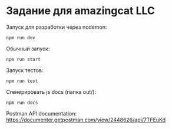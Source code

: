 # Задание для amazingcat LLC


Запуск для разработки через nodemon:
```
npm run dev
```
Обычный запуск:
```
npm run start
```
Запуск тестов:
```
npm run test
```
Сгенерировать js docs (папка out/): 
```
npm run docs
```
Postman API documentation:
https://documenter.getpostman.com/view/2448626/api/7TFEuKd




